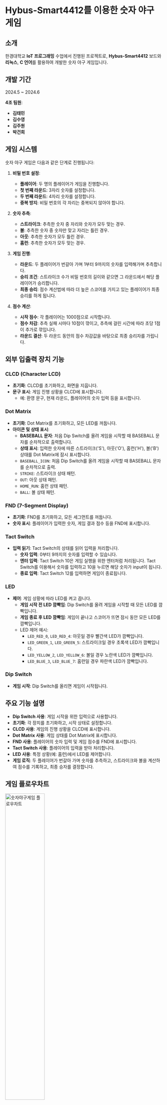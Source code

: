 # Hybus-Smart4412를 이용한 숫자 야구 게임

## 소개
한경대학교 **IoT 프로그래밍** 수업에서 진행된 프로젝트로, **Hybus-Smart4412** 보드와 **리눅스**, **C 언어**를 활용하여 개발한 숫자 야구 게임입니다.

## 개발 기간
2024.5 ~ 2024.6

**4조 팀원**:
- **김태민**
- **김수영**
- **김주원**
- **박건희**

## 게임 시스템

숫자 야구 게임은 다음과 같은 단계로 진행됩니다:

1. **비밀 번호 설정**:
   - **플레이어**: 두 명의 플레이어가 게임을 진행합니다.
   - **첫 번째 라운드**: 3자리 숫자를 설정합니다.
   - **두 번째 라운드**: 4자리 숫자를 설정합니다.
   - **중복 방지**: 비밀 번호의 각 자리는 중복되지 않아야 합니다.

2. **숫자 추측**:
   - **스트라이크**: 추측한 숫자 중 자리와 숫자가 모두 맞는 경우.
   - **볼**: 추측한 숫자 중 숫자만 맞고 자리는 틀린 경우.
   - **아웃**: 추측한 숫자가 모두 틀린 경우.
   - **홈런**: 추측한 숫자가 모두 맞는 경우.

3. **게임 진행**:
   - **라운드**: 두 플레이어가 번갈아 가며 1부터 9까지의 숫자를 입력해가며 추측합니다.
   - **승리 조건**: 스트라이크 수가 비밀 번호의 길이와 같으면 그 라운드에서 해당 플레이어가 승리합니다.
   - **최종 승리**: 점수 계산법에 따라 더 높은 스코어를 가지고 있는 플레이어가 최종 승리를 하게 됩니다.

4. **점수 계산**:
   - **시작 점수**: 각 플레이어는 1000점으로 시작합니다.
   - **점수 차감**: 추측 실패 시마다 10점이 깎이고, 추측에 걸린 시간에 따라 초당 1점이 추가로 깎입니다.
   - **라운드 결산**: 두 라운드 동안의 점수 차감값을 바탕으로 최종 승리자를 가립니다.

## 외부 입출력 장치 기능

### CLCD (Character LCD)
- **초기화**: CLCD를 초기화하고, 화면을 지웁니다.
- **문구 표시**: 게임 진행 상황을 CLCD에 표시합니다.
  - 예: 환영 문구, 현재 라운드, 플레이어의 숫자 입력 등을 표시합니다.

### Dot Matrix
- **초기화**: Dot Matrix를 초기화하고, 모든 LED를 꺼둡니다.
- **아이콘 및 상태 표시**: 
  - **BASEBALL 문자**: 처음 Dip Switch를 올려 게임을 시작할 때 BASEBALL 문자를 순차적으로 출력합니다.
  - **상태 표시**: 입력한 숫자에 따른 스트라이크('S'), 아웃('O'), 홈런('H'), 볼('B') 상태를 Dot Matrix에 잠시 표시합니다.
  - `BASEBALL_ICON`: 처음 Dip Switch를 올려 게임을 시작할 때 BASEBALL 문자를 순차적으로 출력.
  - `STRIKE`: 스트라이크 상태 패턴.
  - `OUT`: 아웃 상태 패턴.
  - `HOME_RUN`: 홈런 상태 패턴.
  - `BALL`: 볼 상태 패턴.

### FND (7-Segment Display)
- **초기화**: FND를 초기화하고, 모든 세그먼트를 꺼둡니다.
- **숫자 표시**: 플레이어가 입력한 숫자, 게임 결과 점수 등을 FND에 표시합니다.

### Tact Switch
- **입력 읽기**: Tact Switch의 상태를 읽어 입력을 처리합니다.
  - **숫자 입력**: 0부터 9까지의 숫자를 입력할 수 있습니다.
  - **엔터 입력**: Tact Switch 10은 게임 실행을 위한 엔터처럼 처리됩니다. Tact Switch를 이용해서 숫자를 입력하고 10을 누르면 해당 숫자가 input이 됩니다.
  - **종료 입력**: Tact Switch 12를 입력하면 게임이 종료됩니다.

### LED
- **제어**: 게임 상황에 따라 LED를 켜고 끕니다.
  - **게임 시작 전 LED 깜빡임**: Dip Switch를 올려 게임을 시작할 때 모든 LED를 깜빡입니다.
  - **게임 종료 후 LED 깜빡임**: 게임이 끝나고 스코어가 뜨면 잠시 동안 모든 LED를 깜빡입니다. 
  - LED 제어 예시:
    - `LED_RED_0`, `LED_RED_4`: 아웃일 경우 빨간색 LED가 깜빡입니다.
    - `LED_GREEN_1`, `LED_GREEN_5`: 스트라이크일 경우 초록색 LED가 깜빡입니다.
    - `LED_YELLOW_2`, `LED_YELLOW_6`: 볼일 경우 노란색 LED가 깜빡입니다.
    - `LED_BLUE_3`, `LED_BLUE_7`: 홈런일 경우 파란색 LED가 깜빡입니다.

### Dip Switch
- **게임 시작**: Dip Switch를 올리면 게임이 시작됩니다.

## 주요 기능 설명

- **Dip Switch 사용**: 게임 시작을 위한 입력으로 사용합니다.
- **초기화**: 각 장치를 초기화하고, 시작 상태로 설정합니다.
- **CLCD 사용**: 게임의 진행 상황을 CLCD에 표시합니다.
- **Dot Matrix 사용**: 게임 상태를 Dot Matrix에 표시합니다.
- **FND 사용**: 플레이어의 숫자 입력 및 게임 점수를 FND에 표시합니다.
- **Tact Switch 사용**: 플레이어의 입력을 받아 처리합니다.
- **LED 사용**: 특정 상황(예: 홈런)에서 LED를 제어합니다.
- **게임 로직**: 두 플레이어가 번갈아 가며 숫자를 추측하고, 스트라이크와 볼을 계산하여 점수를 기록하고, 최종 승자를 결정합니다.


## 게임 플로우차트
<img src="Document/발표자료/image/숫자야구게임플로우차트.drawio.png" alt="숫자야구게임 플로우차트" width="50%" height="50%">

## 시연 영상

편집된 영상: [https://youtu.be/2-bPniCmVw4](https://youtu.be/2-bPniCmVw4)

무편집 영상: [https://youtu.be/fU27BnqnGxc](https://youtu.be/fU27BnqnGxc)

